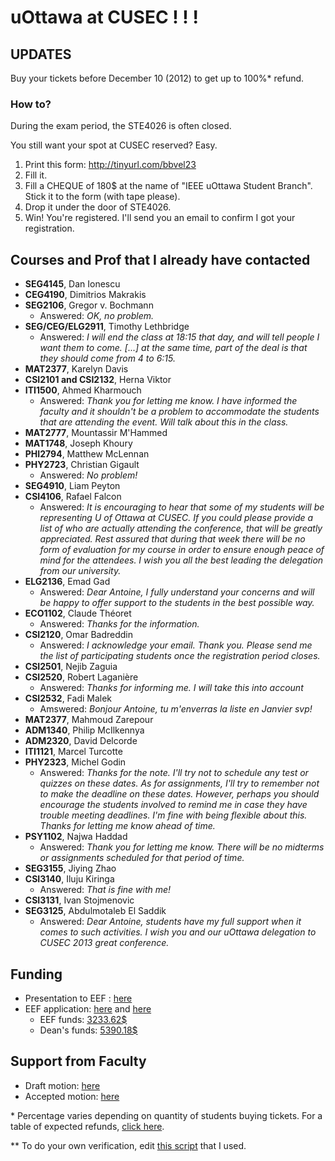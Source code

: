 # uOttawa at CUSEC ! ! !

## UPDATES

Buy your tickets before December 10 (2012) to get up to 100%* refund.

### How to?
During the exam period, the STE4026 is often closed. 

You still want your spot at CUSEC reserved? Easy.

1. Print this form:
http://tinyurl.com/bbvel23
2. Fill it.
3. Fill a CHEQUE of 180$ at the name of "IEEE uOttawa Student Branch". Stick it to the form (with tape please).
4. Drop it under the door of STE4026.
5. Win! You're registered. I'll send you an email to confirm I got your registration.


[1]: https://github.com/AntoineGrondin/uOttawa-at-CUSEC/blob/master/cost_table.md
[2]: https://github.com/AntoineGrondin/uOttawa-at-CUSEC/blob/master/scripts/cost_per_student.rb

## Courses and Prof that I __already__ have contacted

* __SEG4145__, Dan Ionescu
* __CEG4190__, Dimitrios Makrakis
* __SEG2106__, Gregor v. Bochmann
   * Answered: _OK, no problem._
* __SEG/CEG/ELG2911__, Timothy Lethbridge
   * Answered: _I will end the class at 18:15 that day, and will tell people I want them to come. [...] at the same time, part of the deal is that they should come from 4 to 6:15._
* __MAT2377__, Karelyn Davis
* __CSI2101 and CSI2132__, Herna Viktor
* __ITI1500__, Ahmed Kharmouch
    * Answered: _Thank you for letting me know. I have informed the faculty and it shouldn't be a problem to accommodate the students that are attending the event. Will talk about this in the class._ 
* __MAT2777__, Mountassir M'Hammed
* __MAT1748__, Joseph Khoury 
* __PHI2794__, Matthew McLennan
* __PHY2723__, Christian Gigault
    * Answered: _No problem!_
* __SEG4910__, Liam Peyton
* __CSI4106__, Rafael Falcon
    * Answered: _It is encouraging to hear that some of my students will be representing U of Ottawa at CUSEC. If you could please provide a list of who are actually attending the conference, that will be greatly appreciated. Rest assured that during that week there will be no form of evaluation for my course in order to ensure enough peace of mind for the attendees. I wish you all the best leading the delegation from our university._
* __ELG2136__, Emad Gad 
    * Answered: _Dear Antoine, I fully understand your concerns and will be happy to offer support to the students in the best possible way._
* __ECO1102__, Claude Théoret
    * Answered: _Thanks for the information._
* __CSI2120__, Omar Badreddin
    * Answered: _I acknowledge your email. Thank you. Please send me the list of participating students once the registration period closes._
* __CSI2501__, Nejib Zaguia 
* __CSI2520__, Robert Laganière
    * Answered: _Thanks for informing me. I will take this into account_
* __CSI2532__, Fadi Malek
    * Amswered: _Bonjour Antoine, tu m'enverras la liste en Janvier svp!_
* __MAT2377__, Mahmoud Zarepour  
* __ADM1340__, Philip McIlkennya 
* __ADM2320__, David Delcorde    
* __ITI1121__, Marcel Turcotte 
* __PHY2323__, Michel Godin
    * Answered: _Thanks for the note.  I'll try not to schedule any test or quizzes on these dates.  As for assignments, I'll try to remember not to make the deadline on these dates.  However, perhaps you should encourage the students involved to remind me in case they have trouble meeting deadlines.  I'm fine with being flexible about this. Thanks for letting me know ahead of time._
* __PSY1102__, Najwa Haddad    
    * Answered: _Thank you for letting me know. There will be no midterms or assignments scheduled for that period of time._
* __SEG3155__, Jiying Zhao             
* __CSI3140__, Iluju Kiringa
    * Answered: _That is fine with me!_
* __CSI3131__, Ivan Stojmenovic        
* __SEG3125__, Abdulmotaleb El Saddik
    * Answered: _Dear Antoine, students have my full support when it comes to such activities. I wish you and our uOttawa delegation to CUSEC 2013 great conference._

## Funding

* Presentation to EEF : [here][7]
* EEF application: [here][3] and [here][4]
  * EEF funds: [3233.62$][5]
  * Dean's funds: [5390.18$][6]

## Support from Faculty

* Draft motion: [here][8]
* Accepted motion: [here][9]


\* Percentage varies depending on quantity of students buying tickets.  For a table of expected refunds, [click here][1].

\** To do your own verification, edit [this script][2] that I used.

[3]: https://github.com/AntoineGrondin/uOttawa-at-CUSEC/blob/master/politics/funding/EEF.md
[4]: https://github.com/AntoineGrondin/uOttawa-at-CUSEC/blob/master/politics/funding/EEF_Form.pdf
[5]: https://github.com/AntoineGrondin/uOttawa-at-CUSEC/blob/master/politics/funding/EEF_Results_CUSEC.pdf
[6]: https://github.com/AntoineGrondin/uOttawa-at-CUSEC/blob/master/politics/funding/EEF_Results_(Dean)_CUSEC.pdf
[7]: https://github.com/AntoineGrondin/uOttawa-at-CUSEC/blob/master/politics/funding/eef_presentation.pdf
[8]: https://github.com/AntoineGrondin/uOttawa-at-CUSEC/blob/master/politics/faculty_council_motion/draft_motion.md
[9]: https://github.com/AntoineGrondin/uOttawa-at-CUSEC/blob/master/politics/faculty_council_motion/2012-04FacultyCouncilMinutes-Oct16.pdf

